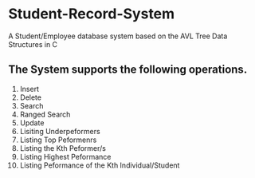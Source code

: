 # Student-Record-System
A Student/Employee database system based on the AVL Tree Data Structures in C


## The System supports the following operations.
1. Insert 
2. Delete
3. Search
4. Ranged Search 
5. Update
6. Lisiting Underpeformers
7. Listing Top Peformenrs
8. Listing the Kth Peformer/s
9. Listing Highest Peformance 
10. Listing Peformance of the Kth Individual/Student 
